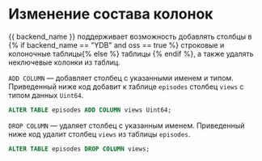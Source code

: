 # Изменение состава колонок

{{ backend_name }} поддерживает возможность добавлять столбцы в {% if backend_name == "YDB" and oss == true %} строковые и колоночные таблицы{% else %} таблицы {% endif %}, а также удалять неключевые колонки из таблиц.

```ADD COLUMN``` — добавляет столбец с указанными именем и типом. Приведенный ниже код добавит к таблице ```episodes``` столбец ```views``` с типом данных ```Uint64```.

```sql
ALTER TABLE episodes ADD COLUMN views Uint64;
```

```DROP COLUMN``` — удаляет столбец с указанным именем. Приведенный ниже код удалит столбец ```views``` из таблицы ```episodes```.

```sql
ALTER TABLE episodes DROP COLUMN views;
```